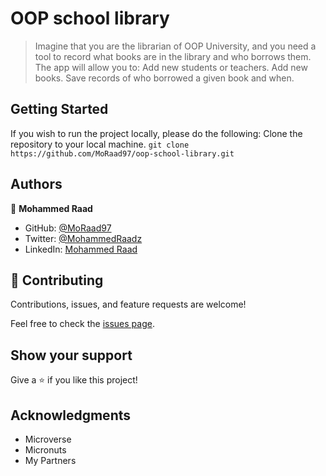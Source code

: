 # OOP school library

> Imagine that you are the librarian of OOP University, and you need a tool to record what books are in the library and who borrows them. The app will allow you to:
> Add new students or teachers.
> Add new books.
> Save records of who borrowed a given book and when.

## Getting Started 
If you wish to run the project locally, please do the following: Clone the repository to your local machine.
`git clone https://github.com/MoRaad97/oop-school-library.git`

## Authors

👤 **Mohammed Raad**

- GitHub: [@MoRaad97](https://github.com/MoRaad97)
- Twitter: [@MohammedRaadz](https://twitter.com/MohammedRaadz)
- LinkedIn: [Mohammed Raad](linkedin.com/in/mohammed-raad-600176210)

## 🤝 Contributing

Contributions, issues, and feature requests are welcome!

Feel free to check the [issues page](../../issues/).

## Show your support

Give a ⭐️ if you like this project!

## Acknowledgments

- Microverse
- Micronuts
- My Partners
